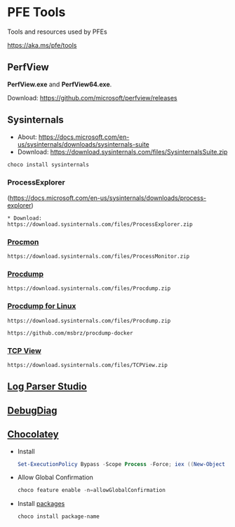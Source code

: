 # PFE Tools

Tools and resources used by PFEs

<https://aka.ms/pfe/tools>

## PerfView

**PerfView.exe** and **PerfView64.exe**.

Download: <https://github.com/microsoft/perfview/releases>

## Sysinternals

* About: <https://docs.microsoft.com/en-us/sysinternals/downloads/sysinternals-suite>
* Download: <https://download.sysinternals.com/files/SysinternalsSuite.zip>

```powershell
choco install sysinternals
```

### ProcessExplorer

(https://docs.microsoft.com/en-us/sysinternals/downloads/process-explorer)

    * Download: https://download.sysinternals.com/files/ProcessExplorer.zip

### [Procmon](https://docs.microsoft.com/en-us/sysinternals/downloads/procmon)

    https://download.sysinternals.com/files/ProcessMonitor.zip

### [Procdump](https://docs.microsoft.com/en-us/sysinternals/downloads/Procdump)

    https://download.sysinternals.com/files/Procdump.zip

### [Procdump for Linux](https://github.com/Microsoft/ProcDump-for-Linux)

    https://download.sysinternals.com/files/Procdump.zip

    https://github.com/msbrz/procdump-docker

### [TCP View](https://docs.microsoft.com/en-us/sysinternals/downloads/tcpview)

    https://download.sysinternals.com/files/TCPView.zip

## [Log Parser Studio](https://gallery.technet.microsoft.com/Log-Parser-Studio-cd458765)

## [DebugDiag](https://www.microsoft.com/en-us/download/details.aspx?id=49924)

## [Chocolatey](https://chocolatey.org/)

* Install

    ```powershell
    Set-ExecutionPolicy Bypass -Scope Process -Force; iex ((New-Object System.Net.WebClient).DownloadString('https://chocolatey.org/install.ps1'))
    ```

* Allow Global Confirmation

    ```powershell
    choco feature enable -n=allowGlobalConfirmation
    ```

* Install [packages](https://chocolatey.org/packages)

    ```powershell
    choco install package-name
    ```